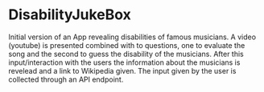 # DisabilityJukeBox
Initial version of an App revealing disabilities of famous musicians.
A video (youtube) is presented combined with to questions, one to evaluate the song and the second to guess the disability of the musicians. 
After this input/interaction with the users the information about the musicians is revelead and a link to Wikipedia given. 
The input given by the user is collected through an API endpoint. 
